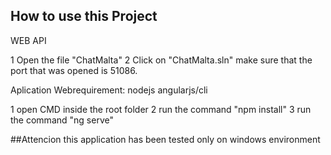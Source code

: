 

## How to use this Project

WEB API

1 Open the file "ChatMalta"
2 Click on "ChatMalta.sln"  make sure that the port that was opened is 51086.

Aplication Webrequirement:
nodejs
angularjs/cli

1 open CMD inside the root folder
2 run the command "npm install"
3 run the command  "ng serve"



##Attencion
this application has been tested only on windows environment
